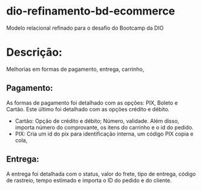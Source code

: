 # dio-refinamento-bd-ecommerce
Modelo relacional refinado para o desafio do Bootcamp da DIO

# Descrição:
Melhorias em formas de pagamento, entrega, carrinho, 


## Pagamento:
As formas de pagamento foi detalhado com as opções: PIX, Boleto e Cartão. Este último foi detalhado com as opções crédito e débito.

* Cartão: Opção de crédito e débito; Número, validade. Além disso, importa número do comprovante, os itens do carrinho e o id do pedido.
* PIX: Cria um id do pix para identificação interna, um código PIX copia e cola,   


## Entrega:
A entrega foi detalhada com o status, valor do frete, tipo de entrega, código de rastreio, tempo estimado e importa o ID do pedido e do cliente.

